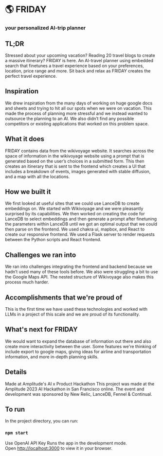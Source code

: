 # 🌎 FRIDAY

### your personalized AI-trip planner

## TL;DR
Stressed about your upcoming vacation? Reading 20 travel blogs to create a massive itinerary? FRIDAY is here. An AI-travel planner using embedded search that finetunes a travel experience based on your preferences, location, price range and more. Sit back and relax as FRIDAY creates the perfect travel experience.

## Inspiration
We drew inspiration from the many days of working on huge google docs and sheets and trying to hit all our spots when we were on vacation. This made the process of planning more stressful and we instead wanted to outsource the planning to an AI. We also didn’t find any possible competitors or existing applications that worked on this problem space.

## What it does
FRIDAY contains data from the wikivoyage website. It searches across the space of information in the wikivoyage website using a prompt that is generated based on the user’s choices in a submitted form. This then creates an itinerary that is sent to the frontend which creates a UI that includes a breakdown of events, images generated with stable diffusion, and a map with all the locations. 

## How we built it
We first looked at useful sites that we could use LanceDB to create embeddings on. We started with Wikivoyage and we were pleasantly surprised by its capabilities. We then worked on creating the code for LanceDB to select embeddings and then generate a prompt after finetuning the parameters within LanceDB until we got an optimal output that we could then parse on the frontend. We used chakra ui, mapbox, and  React to create our responsive frontend. We used a Flask server to render requests between the Python scripts and React frontend. 

## Challenges we ran into
We ran into challenges integrating the frontend and backend because we hadn’t used many of these tools before. We also were struggling a bit to use the Google Maps API. The nested structure of Wikivoyage also makes this process much harder.

## Accomplishments that we're proud of
This is the first time we have used these technologies and worked with LLMs in a project of this scale and we are proud of its functionality.

## What's next for FRIDAY
We would want to expand the database of information out there and also create more interactivity between the user. Some features we're thinking of include export to google maps, giving ideas for airline and transportation information, and more in-depth planning skills.

## Details
Made at Amplitude's AI x Product Hackathon
This project was made at the Amplitude 2023 AI Hackathon in San Francisco online. The event and development was sponsored by New Relic, LanceDB, Fennel & Continual.

## To run

In the project directory, you can run:

### `npm start`

Use OpenAI API Key
Runs the app in the development mode.\
Open [http://localhost:3000](http://localhost:3000) to view it in your browser.
